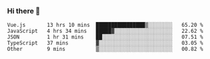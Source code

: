 ### Hi there 👋

<!--
**hjklink/hjklink** is a ✨ _special_ ✨ repository because its `README.md` (this file) appears on your GitHub profile.

Here are some ideas to get you started:

- 🔭 I’m currently working on ...
- 🌱 I’m currently learning ...
- 👯 I’m looking to collaborate on ...
- 🤔 I’m looking for help with ...
- 💬 Ask me about ...
- 📫 How to reach me: ...
- 😄 Pronouns: ...
- ⚡ Fun fact: ...
-->


<!--START_SECTION:waka-->

```text
Vue.js       13 hrs 10 mins  ████████████████▒░░░░░░░░   65.20 %
JavaScript   4 hrs 34 mins   █████▓░░░░░░░░░░░░░░░░░░░   22.62 %
JSON         1 hr 31 mins    ██░░░░░░░░░░░░░░░░░░░░░░░   07.51 %
TypeScript   37 mins         ▓░░░░░░░░░░░░░░░░░░░░░░░░   03.05 %
Other        9 mins          ▒░░░░░░░░░░░░░░░░░░░░░░░░   00.82 %
```

<!--END_SECTION:waka-->
